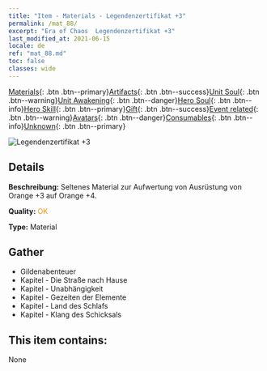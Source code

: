 ```yaml
---
title: "Item - Materials - Legendenzertifikat +3"
permalink: /mat_88/
excerpt: "Era of Chaos  Legendenzertifikat +3"
last_modified_at: 2021-06-15
locale: de
ref: "mat_88.md"
toc: false
classes: wide
---
```

 [Materials](/ItemsDE/){: .btn .btn--primary}[Artifacts](/ItemsDE/Artifacts/){: .btn .btn--success}[Unit Soul](/ItemsDE/UnitSoul/){: .btn .btn--warning}[Unit Awakening](/ItemsDE/UnitAwakening/){: .btn .btn--danger}[Hero Soul](/ItemsDE/HeroSoul/){: .btn .btn--info}[Hero Skill](/ItemsDE/HeroSkill/){: .btn .btn--primary}[Gift](/ItemsDE/Gift/){: .btn .btn--success}[Event related](/ItemsDE/Events/){: .btn .btn--warning}[Avatars](/ItemsDE/Avatars/){: .btn .btn--danger}[Consumables](/ItemsDE/Consumables/){: .btn .btn--info}[Unknown](/ItemsDE/Unknown/){: .btn .btn--primary}

 ![Legendenzertifikat +3](/images/t/i_cailiao_hexin3.png)

## Details
 **Beschreibung:** Seltenes Material zur Aufwertung von Ausrüstung von Orange +3 auf Orange +4.

 **Quality:** <span style="color: #FF8C00">OK</span>

 **Type:** Material

## Gather

*    Gildenabenteuer 
*    Kapitel - Die Straße nach Hause 
*    Kapitel - Unabhängigkeit 
*    Kapitel - Gezeiten der Elemente 
*    Kapitel - Land des Schlafs 
*    Kapitel - Klang des Schicksals 

## This item contains:

  None

